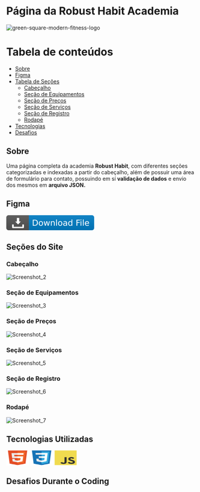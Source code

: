 <link rel="stylesheet" type="text/css" href="readme.css">

# Página da Robust Habit Academia
![green-square-modern-fitness-logo](https://github.com/bush1D3v/robust-habit-academia/assets/133554156/395731f4-336a-4988-9861-7213ffa23d15)

Tabela de conteúdos
=================
   * [Sobre](#sobre)
   * [Figma](#figma)
   * [Tabela de Seções](#seções-do-site)
      * [Cabeçalho](#cabeçalho)
      * [Seção de Equipamentos](#seção-de-equipamentos)
      * [Seção de Preços](#seção-de-preços)
      * [Seção de Serviços](#seção-de-serviços)
      * [Seção de Registro](#seção-de-registro)
      * [Rodapé](#rodapé)
   * [Tecnologias](#tecnologias-utilizadas)
   * [Desafios](#desafios-durante-o-coding)

## Sobre
Uma página completa da academia **Robust Habit**, com diferentes seções categorizadas e indexadas a partir do cabeçalho, além de possuir uma área de formulário para contato, possuindo em sí **validação de dados** e envio dos mesmos em **arquivo JSON.**

## Figma
[![Download File](https://raw.githubusercontent.com/ChristianFJung/simple-github-buttons/master/DownloadFile.svg)](https://www.figma.com/file/u7UFBMAmPNn2Y2nLL1w31m/academia?node-id=16%3A24&mode=dev)

## Seções do Site

### Cabeçalho
![Screenshot_2](https://github.com/bush1D3v/robust-habit-academia/assets/133554156/6e92a97f-0364-4de6-b248-5104c5fdfb1b)

### Seção de Equipamentos
![Screenshot_3](https://github.com/bush1D3v/robust-habit-academia/assets/133554156/68b2667b-d9d6-41d5-b674-b47bcfcde1e7)

### Seção de Preços
![Screenshot_4](https://github.com/bush1D3v/robust-habit-academia/assets/133554156/2f653158-7283-462a-9dc3-a3356a520bbe)

### Seção de Serviços
![Screenshot_5](https://github.com/bush1D3v/robust-habit-academia/assets/133554156/d42dc480-fd55-4e61-b8aa-a44768266132)

### Seção de Registro
![Screenshot_6](https://github.com/bush1D3v/robust-habit-academia/assets/133554156/207c1122-3dc3-40ec-8d21-3b178aa56324)

### Rodapé
![Screenshot_7](https://github.com/bush1D3v/robust-habit-academia/assets/133554156/72898142-998e-41c7-98bb-d0b68d1557e5)

## Tecnologias Utilizadas

<div>
    <img align='center' height='40' width='60' title='HTML5' alt='html5' src='https://github.com/devicons/devicon/blob/master/icons/html5/html5-original.svg' />
    <img align='center' height='40' width='60' title='CSS3' alt='css3' src='https://github.com/devicons/devicon/blob/master/icons/css3/css3-original.svg' />
    <img align='center' height='40' width='60' title='JavaScript' alt='javascript' src='https://github.com/devicons/devicon/blob/master/icons/javascript/javascript-original.svg' />
</div>

## Desafios Durante o Coding

